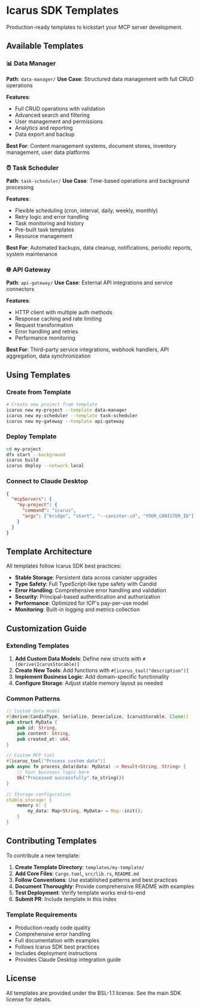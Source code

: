 # Icarus SDK Templates

Production-ready templates to kickstart your MCP server development.

## Available Templates

### 📊 Data Manager
**Path**: `data-manager/`
**Use Case**: Structured data management with full CRUD operations

**Features**:
- Full CRUD operations with validation
- Advanced search and filtering
- User management and permissions
- Analytics and reporting
- Data export and backup

**Best For**: Content management systems, document stores, inventory management, user data platforms

### ⏰ Task Scheduler
**Path**: `task-scheduler/`
**Use Case**: Time-based operations and background processing

**Features**:
- Flexible scheduling (cron, interval, daily, weekly, monthly)
- Retry logic and error handling
- Task monitoring and history
- Pre-built task templates
- Resource management

**Best For**: Automated backups, data cleanup, notifications, periodic reports, system maintenance

### 🌐 API Gateway
**Path**: `api-gateway/`
**Use Case**: External API integrations and service connectors

**Features**:
- HTTP client with multiple auth methods
- Response caching and rate limiting
- Request transformation
- Error handling and retries
- Performance monitoring

**Best For**: Third-party service integrations, webhook handlers, API aggregation, data synchronization

## Using Templates

### Create from Template
```bash
# Create new project from template
icarus new my-project --template data-manager
icarus new my-scheduler --template task-scheduler
icarus new my-gateway --template api-gateway
```

### Deploy Template
```bash
cd my-project
dfx start --background
icarus build
icarus deploy --network local
```

### Connect to Claude Desktop
```json
{
  "mcpServers": {
    "my-project": {
      "command": "icarus",
      "args": ["bridge", "start", "--canister-id", "YOUR_CANISTER_ID"]
    }
  }
}
```

## Template Architecture

All templates follow Icarus SDK best practices:

- **Stable Storage**: Persistent data across canister upgrades
- **Type Safety**: Full TypeScript-like type safety with Candid
- **Error Handling**: Comprehensive error handling and validation
- **Security**: Principal-based authentication and authorization
- **Performance**: Optimized for ICP's pay-per-use model
- **Monitoring**: Built-in logging and metrics collection

## Customization Guide

### Extending Templates
1. **Add Custom Data Models**: Define new structs with `#[derive(IcarusStorable)]`
2. **Create New Tools**: Add functions with `#[icarus_tool("description")]`
3. **Implement Business Logic**: Add domain-specific functionality
4. **Configure Storage**: Adjust stable memory layout as needed

### Common Patterns
```rust
// Custom data model
#[derive(CandidType, Serialize, Deserialize, IcarusStorable, Clone)]
pub struct MyData {
    pub id: String,
    pub content: String,
    pub created_at: u64,
}

// Custom MCP tool
#[icarus_tool("Process custom data")]
pub async fn process_data(data: MyData) -> Result<String, String> {
    // Your business logic here
    Ok("Processed successfully".to_string())
}

// Storage configuration
stable_storage! {
    memory 0: {
        my_data: Map<String, MyData> = Map::init();
    }
}
```

## Contributing Templates

To contribute a new template:

1. **Create Template Directory**: `templates/my-template/`
2. **Add Core Files**: `Cargo.toml`, `src/lib.rs`, `README.md`
3. **Follow Conventions**: Use established patterns and best practices
4. **Document Thoroughly**: Provide comprehensive README with examples
5. **Test Deployment**: Verify template works end-to-end
6. **Submit PR**: Include template in this index

### Template Requirements
- Production-ready code quality
- Comprehensive error handling
- Full documentation with examples
- Follows Icarus SDK best practices
- Includes deployment instructions
- Provides Claude Desktop integration guide

## License

All templates are provided under the BSL-1.1 license. See the main SDK license for details.